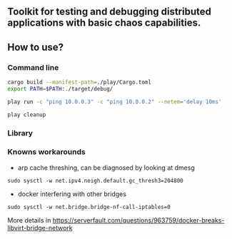 Toolkit for testing and debugging distributed applications with basic chaos capabilities.
---

## How to use?
### Command line
```bash
cargo build --manifest-path=./play/Cargo.toml
export PATH=$PATH:./target/debug/
```

```bash
play run -c "ping 10.0.0.3" -c "ping 10.0.0.2" --netem='delay 10ms'
```

```bash
play cleanup
```

### Library


### Knowns workarounds

- arp cache threshing, can be diagnosed by looking at dmesg
```
sudo sysctl -w net.ipv4.neigh.default.gc_thresh3=204800
```
- docker interfering with other bridges
```
sudo sysctl -w net.bridge.bridge-nf-call-iptables=0
```

More details in https://serverfault.com/questions/963759/docker-breaks-libvirt-bridge-network
